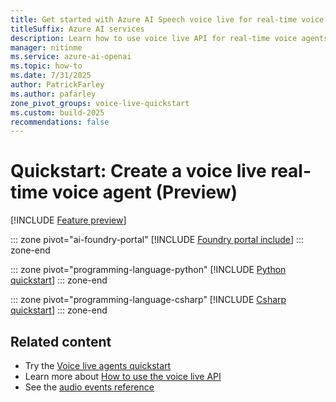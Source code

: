 ```yaml
---
title: Get started with Azure AI Speech voice live for real-time voice agents
titleSuffix: Azure AI services
description: Learn how to use voice live API for real-time voice agents with Azure AI Speech.
manager: nitinme
ms.service: azure-ai-openai
ms.topic: how-to
ms.date: 7/31/2025
author: PatrickFarley
ms.author: pafarley
zone_pivot_groups: voice-live-quickstart
ms.custom: build-2025
recommendations: false
---
```


# Quickstart: Create a voice live real-time voice agent (Preview)

[!INCLUDE [Feature preview](./includes/previews/preview-generic.md)]

::: zone pivot="ai-foundry-portal"
[!INCLUDE [Foundry portal include](./includes/quickstarts/voice-live-api/ai-foundry.md)]
::: zone-end

::: zone pivot="programming-language-python"
[!INCLUDE [Python quickstart](./includes/quickstarts/voice-live-api/python.md)]
::: zone-end

::: zone pivot="programming-language-csharp"
[!INCLUDE [Csharp quickstart](./includes/quickstarts/voice-live-api/csharp.md)]
::: zone-end

## Related content

- Try the [Voice live agents quickstart](./voice-live-agents-quickstart.md)
- Learn more about [How to use the voice live API](./voice-live-how-to.md)
- See the [audio events reference](/azure/ai-foundry/openai/realtime-audio-reference?context=/azure/ai-services/speech-service/context/context)
